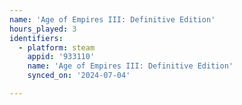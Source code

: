 ```yaml
---
name: 'Age of Empires III: Definitive Edition'
hours_played: 3
identifiers:
  - platform: steam
    appid: '933110'
    name: 'Age of Empires III: Definitive Edition'
    synced_on: '2024-07-04'

---
```

